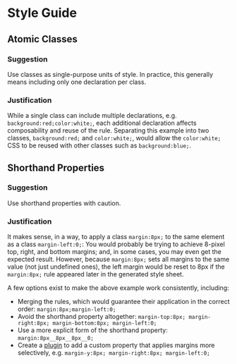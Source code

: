 # Style Guide

## Atomic Classes

### Suggestion

Use classes as single-purpose units of style. In practice, this generally means
including only one declaration per class.

### Justification

While a single class can include multiple declarations, e.g.
`background:red;color:white;`, each additional declaration affects composability
and reuse of the rule. Separating this example into two classes,
`background:red;` and `color:white;`, would allow the `color:white;` CSS to be
reused with other classes such as `background:blue;`.

## Shorthand Properties

### Suggestion

Use shorthand properties with caution.

### Justification

It makes sense, in a way, to apply a class `margin:8px;` to the same element as
a class `margin-left:0;`: You would probably be trying to achieve 8-pixel top,
right, and bottom margins; and, in some cases, you may even get the expected
result. However, because `margin:8px;` sets all margins to the same value (not
just undefined ones), the left margin would be reset to 8px if the `margin:8px;`
rule appeared later in the generated style sheet.

A few options exist to make the above example work consistently, including:
* Merging the rules, which would guarantee their application in the correct
  order: `margin:8px;margin-left:0;`
* Avoid the shorthand property altogether:
  `margin-top:8px; margin-right:8px; margin-bottom:8px; margin-left:0;`
* Use a more explicit form of the shorthand property:
  `margin:8px__8px__8px__0;`
* Create a [plugin](plugins-guide.md) to add a custom property that applies
  margins more selectively, e.g.
  `margin-y:8px; margin-right:8px; margin-left:0;`
